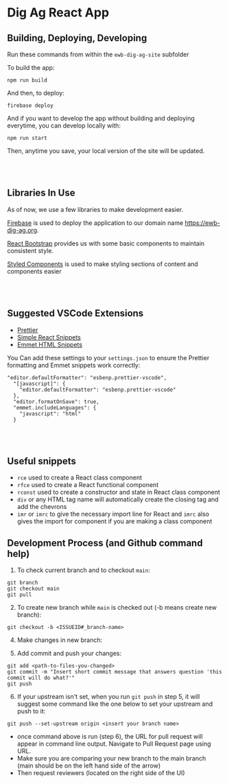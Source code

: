 # Dig Ag React App

## Building, Deploying, Developing

Run these commands from within the `ewb-dig-ag-site` subfolder

To build the app:

```
npm run build
```

And then, to deploy:

```
firebase deploy
```

And if you want to develop the app without building and deploying everytime, you can develop locally with:

```
npm run start
```

Then, anytime you save, your local version of the site will be updated.

<br />
<br />

## Libraries In Use

As of now, we use a few libraries to make development easier.

[Firebase](https://firebase.google.com/docs/hosting) is used to deploy the application to our domain name https://ewb-dig-ag.org.

[React Bootstrap](https://react-bootstrap.github.io/getting-started/introduction/) provides us with some basic components to maintain consistent style.

[Styled Components](https://github.com/styled-components/styled-components) is used to make styling sections of content and components easier

<br />
<br />

## Suggested VSCode Extensions

- [Prettier](https://marketplace.visualstudio.com/items?itemName=esbenp.prettier-vscode)
- [Simple React Snippets](https://marketplace.visualstudio.com/items?itemName=burkeholland.simple-react-snippets)
- [Emmet HTML Snippets](https://marketplace.visualstudio.com/items?itemName=abusaidm.html-snippets)

You Can add these settings to your `settings.json` to ensure the Prettier formatting and Emmet snippets work correctly:

```
"editor.defaultFormatter": "esbenp.prettier-vscode",
  "[javascript]": {
    "editor.defaultFormatter": "esbenp.prettier-vscode"
  },
  "editor.formatOnSave": true,
  "emmet.includeLanguages": {
    "javascript": "html"
  }
```

<br />
<br />

## Useful snippets

- `rce` used to create a React class component
- `rfce` used to create a React functional component
- `rconst` used to create a constructor and state in React class component
- `div` or any HTML tag name will automatically create the closing tag and add the chevrons
- `imr` or `imrc` to give the necessary import line for React and `imrc` also gives the import for component if you are making a class component

## Development Process (and Github command help)

1. To check current branch and to checkout `main`:

```
git branch 
git checkout main
git pull
```


2. To create new branch while `main` is checked out (-b means create new branch):

```
git checkout -b <ISSUEID#_branch-name>
```



4. Make changes in new branch:

5. Add commit and push your changes:

```
git add <path-to-files-you-changed>
git commit -m "Insert short commit message that answers question 'this commit will do what?'"
git push
```

6. If your upstream isn't set, when you run `git push` in step 5, it will suggest some command like the one below to set your upstream and push to it:

```
git push --set-upstream origin <insert your branch name>
```

- once command above is run (step 6), the URL for pull request
  will appear in command line output. Navigate to Pull Request page using URL.
- Make sure you are comparing your new branch to the main branch (main should
  be on the left hand side of the arrow)
- Then request reviewers (located on the right side of the UI)
